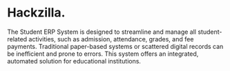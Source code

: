 # Hackzilla.
The Student ERP System is designed to streamline and manage all student-related activities, such as admission, attendance, grades, and fee payments. Traditional paper-based systems or scattered digital records can be inefficient and prone to errors. This system offers an integrated, automated solution for educational institutions.
